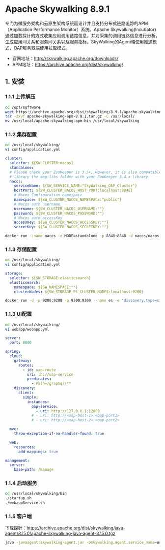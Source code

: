 # Apache Skywalking 8.9.1

专门为微服务架构和云原生架构系统而设计并且支持分布式链路追踪的APM（Application Performance Monitor）系统。Apache Skywalking(Incubator)通过加载探针的方式收集应用调用链路信息，并对采集的调用链路信息进行分析，生成应用间关系和服务间关系以及服务指标。SkyWalking的Agent端使用推送模式，OAP服务器端使用拉取模式。

- 官网地址：http://skywalking.apache.org/downloads/
- APM地址：https://archive.apache.org/dist/skywalking/


## 1. 安装

### 1.1.1 上传解压

```bash
cd /opt/software
wget https://archive.apache.org/dist/skywalking/8.9.1/apache-skywalking-apm-8.9.1.tar.gz
tar -zxvf apache-skywalking-apm-8.9.1.tar.gz -C /usr/local/
mv /usr/local/apache-skywalking-apm-bin /usr/local/skywalking
```

### 1.1.2 集群配置

```bash
cd /usr/local/skywalking/
vi config/application.yml
```

```yml
cluster:
  selector: ${SW_CLUSTER:nacos}
  standalone:
  # Please check your ZooKeeper is 3.5+, However, it is also compatible with ZooKeeper 3.4.x. Replace the ZooKeeper 3.5+
  # library the oap-libs folder with your ZooKeeper 3.4.x library.
  nacos:
    serviceName: ${SW_SERVICE_NAME:"SkyWalking_OAP_Cluster"}
    hostPort: ${SW_CLUSTER_NACOS_HOST_PORT:localhost:8848}
    # Nacos Configuration namespace
    namespace: ${SW_CLUSTER_NACOS_NAMESPACE:"public"}
    # Nacos auth username
    username: ${SW_CLUSTER_NACOS_USERNAME:""}
    password: ${SW_CLUSTER_NACOS_PASSWORD:""}
    # Nacos auth accessKey
    accessKey: ${SW_CLUSTER_NACOS_ACCESSKEY:""}
    secretKey: ${SW_CLUSTER_NACOS_SECRETKEY:""}
```

```bash
docker run --name nacos -e MODE=standalone -p 8848:8848 -d nacos/nacos-server:2.0.1
```

### 1.1.3 存储配置

```bash
cd /usr/local/skywalking/
vi config/application.yml
```

```yml
storage:
  selector: ${SW_STORAGE:elasticsearch}
  elasticsearch:
    namespace: ${SW_NAMESPACE:""}
    clusterNodes: ${SW_STORAGE_ES_CLUSTER_NODES:localhost:9200}
```

```bash
docker run -d -p 9200:9200 -p 9300:9300 --name es -e "discovery.type=single-node" -e ES_JAVA_OPTS="-Xms128m -Xmx256m" elasticsearch:7.17.6
```

### 1.1.3 UI配置

```bash
cd /usr/local/skywalking/
vi webapp/webapp.yml
```

```yml
server:
  port: 8080

spring:
  cloud:
    gateway:
      routes:
        - id: oap-route
          uri: lb://oap-service
          predicates:
            - Path=/graphql/**
    discovery:
      client:
        simple:
          instances:
            oap-service:
              - uri: http://127.0.0.1:12800
            # - uri: http://<oap-host-1>:<oap-port1>
            # - uri: http://<oap-host-2>:<oap-port2>

  mvc:
    throw-exception-if-no-handler-found: true

  web:
    resources:
      add-mappings: true

management:
  server:
    base-path: /manage
```


### 1.1.4 启动服务

```bash
cd /usr/local/skywalking/bin
./startup.sh
./webappService.sh
```

### 1.1.5 客户端

下载探针：https://archive.apache.org/dist/skywalking/java-agent/8.15.0/apache-skywalking-java-agent-8.15.0.tgz

```bash
java -javaagent:skywalking-agent.jar -Dskywalking.agent.service_name=user-center -Dskywalking.collector.backend_service=192.168.2.201:11800 -jar user-center.jar
```
